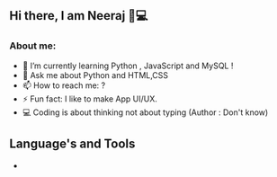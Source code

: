 ## Hi there, I am Neeraj 👋💻


<!--**Neerajsamshette/Neerajsamshette** is a ✨ _special_ ✨ repository because its `README.md` (this file) appears on your GitHub profile.-->

### About me:

- 🌱 I’m currently learning Python , JavaScript and MySQL !
- 💬 Ask me about Python and HTML,CSS
- 📫 How to reach me: ?
- ⚡ Fun fact: I like to make App UI/UX.
- 💻 Coding is about thinking not about typing (Author : Don't know)

## Language's and Tools

- 
